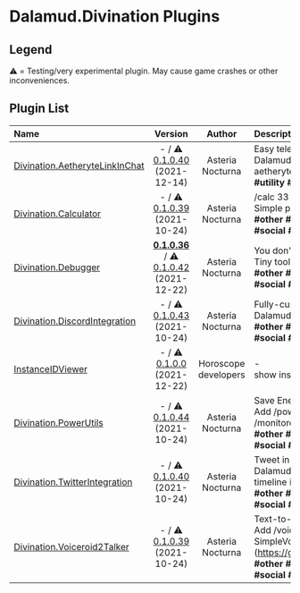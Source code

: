 # Dalamud.Divination Plugins

## Legend

⚠️ = Testing/very experimental plugin. May cause game crashes or other inconveniences.

## Plugin List

| Name | Version | Author | Description | Downloads |
|:-----|:-------:|:------:|:------------|----------:|
| [Divination.AetheryteLinkInChat](https://github.com/horoscope-dev/Dalamud.Divination.AetheryteLinkInChat) | - / ⚠️ [0.1.0.40](https://dl.horoscope.dev/testing/Divination.AetheryteLinkInChat) (2021-12-14) | Asteria Nocturna | Easy teleport for Mob Hunting<br>Dalamud Plugin to add a link to teleport to the nearest aetheryte. Teleporter plugin required!<br>**\#utility** **\#teleporter** | 35 |
| [Divination.Calculator](https://github.com/horoscope-dev/Dalamud.Divination.Calculator) | - / ⚠️ [0.1.0.39](https://dl.horoscope.dev/testing/Divination.Calculator) (2021-10-24) | Asteria Nocturna | /calc 33 - 4<br>Simple plugin to just add /calc command.<br>**\#other** **\#jobs** **\#ui** **\#minigames** **\#inventory** **\#sound** **\#social** **\#utility** **\#utility** | 2 |
| [Divination.Debugger](https://github.com/horoscope-dev/Dalamud.Divination.Debugger) | **[0.1.0.36](https://dl.horoscope.dev/stable/Divination.Debugger)** / ⚠️ [0.1.0.42](https://dl.horoscope.dev/testing/Divination.Debugger) (2021-12-22) | Asteria Nocturna | You don't need this unless you are developer.<br>Tiny tool to inspect game...<br>**\#other** **\#jobs** **\#ui** **\#minigames** **\#inventory** **\#sound** **\#social** **\#utility** **\#Development** **\#Debug** | 3 |
| [Divination.DiscordIntegration](https://github.com/horoscope-dev/Dalamud.Divination.DiscordIntegration) | - / ⚠️ [0.1.0.43](https://dl.horoscope.dev/testing/Divination.DiscordIntegration) (2021-10-24) | Asteria Nocturna | Fully-customizable Rich Presence Plugin<br>Dalamud Plugin to support Rich Presence for FFXIV.<br>**\#other** **\#jobs** **\#ui** **\#minigames** **\#inventory** **\#sound** **\#social** **\#utility** **\#Discord** | 5 |
| [InstanceIDViewer](https://github.com/horoscope-dev/Dalamud.Divination.InstanceIDViewer) | - / ⚠️ [0.1.0.0](https://dl.horoscope.dev/testing/Divination.InstanceIDViewer) (2021-12-22) | Horoscope developers | -<br>show instance id in chat when instance changed<br> | 6 |
| [Divination.PowerUtils](https://github.com/horoscope-dev/Dalamud.Divination.PowerUtils) | - / ⚠️ [0.1.0.44](https://dl.horoscope.dev/testing/Divination.PowerUtils) (2021-10-24) | Asteria Nocturna | Save Energy!<br>Add /power save, /power balance, /power perf, /monitoroff commands for power management<br>**\#other** **\#jobs** **\#ui** **\#minigames** **\#inventory** **\#sound** **\#social** **\#utility** **\#Command** | 2 |
| [Divination.TwitterIntegration](https://github.com/horoscope-dev/Dalamud.Divination.TwitterIntegration) | - / ⚠️ [0.1.0.40](https://dl.horoscope.dev/testing/Divination.TwitterIntegration) (2021-10-24) | Asteria Nocturna | Tweet in FFXIV chat.<br>Dalamud Plugin to add tweet function and Twitter timeline in FFXIV chat<br>**\#other** **\#jobs** **\#ui** **\#minigames** **\#inventory** **\#sound** **\#social** **\#utility** **\#Twitter** | 3 |
| [Divination.Voiceroid2Talker](https://github.com/horoscope-dev/Dalamud.Divination.Voiceroid2Talker) | - / ⚠️ [0.1.0.39](https://dl.horoscope.dev/testing/Divination.Voiceroid2Talker) (2021-10-24) | Asteria Nocturna | Text-to-Speech for Voiceroid2<br>Add /voiceroid2 command into FFXIV. Require SimpleVoiceroid2Proxy (https://github.com/SlashNephy/SimpleVoiceroid2Proxy).<br>**\#other** **\#jobs** **\#ui** **\#minigames** **\#inventory** **\#sound** **\#social** **\#utility** **\#Text-to-speech** **\#Voiceroid** | 3 |